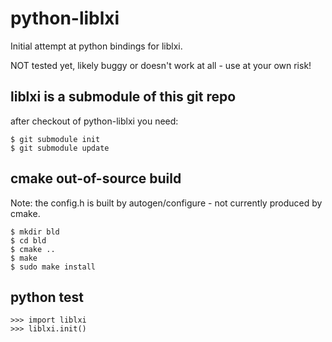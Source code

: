 # python-liblxi

Initial attempt at python bindings for liblxi. 

NOT tested yet, likely buggy or doesn't work at all - use at your own risk!

## liblxi is a submodule of this git repo

after checkout of python-liblxi you need:

```
$ git submodule init
$ git submodule update
```

## cmake out-of-source build

Note: the config.h is built by autogen/configure - not currently produced by cmake.

```
$ mkdir bld
$ cd bld
$ cmake ..
$ make
$ sudo make install
```

## python test

```
>>> import liblxi
>>> liblxi.init()
```
